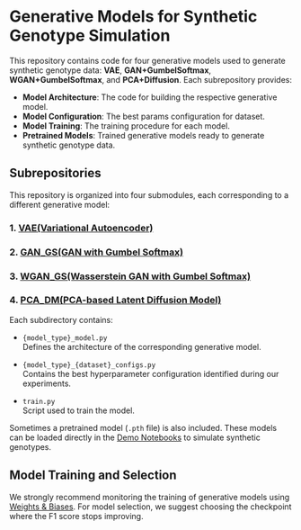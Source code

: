 # Generative Models for Synthetic Genotype Simulation

This repository contains code for four generative models used to generate synthetic genotype data: **VAE**, **GAN+GumbelSoftmax**, **WGAN+GumbelSoftmax**, and **PCA+Diffusion**. Each subrepository provides:
- **Model Architecture**: The code for building the respective generative model.
- **Model Configuration**: The best params configuration for dataset.
- **Model Training**: The training procedure for each model.
- **Pretrained Models**: Trained generative models ready to generate synthetic genotype data.

## Subrepositories

This repository is organized into four submodules, each corresponding to a different generative model:

### 1. [VAE(Variational Autoencoder)](./VAE)
### 2. [GAN_GS(GAN with Gumbel Softmax)](./GAN_GS)
### 3. [WGAN_GS(Wasserstein GAN with Gumbel Softmax)](./WGAN_GS)
### 4. [PCA_DM(PCA-based Latent Diffusion Model)](./PCA_DM)


Each subdirectory contains:

- `{model_type}_model.py`  
  Defines the architecture of the corresponding generative model.

- `{model_type}_{dataset}_configs.py`  
  Contains the best hyperparameter configuration identified during our experiments.

- `train.py`  
  Script used to train the model.

Sometimes a pretrained model (`.pth` file) is also included. These models can be loaded directly in the [Demo Notebooks](../demo) to simulate synthetic genotypes.

## Model Training and Selection
We strongly recommend monitoring the training of generative models using [Weights & Biases](https://wandb.ai/site/). For model selection, we suggest choosing the checkpoint where the F1 score stops improving.